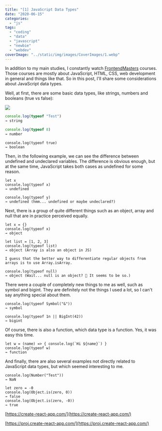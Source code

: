 ```yaml
---
title: "[1] JavaScript Data Types"
date: "2020-06-15"
categories:
  - "js"
tags:
  - "coding"
  - "data"
  - "javascript"
  - "newbie"
  - "webdev"
coverImage: "../static/img/images/CoverImages/1.webp"
---
```


In addition to my main studies, I constantly watch [FrontendMasters](https://frontendmasters.com/) courses. Those courses are mostly about JavaScript, HTML, CSS, web development in general and things like that. So in this post, I'll share some considerations about JavaScript data types.

Well, at first, there are some basic data types, like strings, numbers and booleans (true vs false):

![](https://reverent-carson-67c52e.netlify.app/static/img/codeImages/types.png)

```javascript
console.log(typeof "Test")
→ string
```

```javascript
console.log(typeof 8)
→ number
```

```
console.log(typeof true)
→ boolean
```

Then, in the following example, we can see the difference between undefined and undeclared variables. The difference is obvious enough, but at the same time, JavaScript takes both cases as undefined for some reason.

```
let x
console.log(typeof x)
→ undefined
```

```
console.log(typeof y)
→ undefined (hmm... undefined or maybe undeclared?)
```

Next, there is a group of quite different things such as an object, array and null that are in practice perceived equally.

```
let x = {}
console.log(typeof x)
→ object
```

```
let list = [1, 2, 3]
console.log(typeof list)
→ object (Array is also an object in JS)

I guess that the better way to differentiate regular objects from arrays is to use Array.isArray.
```

```
console.log(typeof null)
→ object (Wait... null is an object? 🧐 It seems to be so.)
```

There were a couple of completely new things to me as well, such as symbol and bigint. They are definitely not the things I used a lot, so I can't say anything special about them.

```
console.log(typeof Symbol("&"))
→ symbol
```

```
console.log(typeof 1n || BigInt(42))
→ bigint
```

Of course, there is also a function, which data type is a function. Yes, it was easy this time.

```
let w = (name) => { console.log(`Hi ${name}`) }
console.log(typeof w)
→ function
```

And finally, there are also several examples not directly related to JavaScript data types, but which seemed interesting to me.

```
console.log(Number("Test"))
→ NaN

let zero = -0
console.log(Object.is(zero, 0))
→ false
console.log(Object.is(zero, -0))
→ true
```

[https://create-react-app.com/](https://create-react-app.com/)

[https://proj.create-react-app.com/](https://proj.create-react-app.com/)

